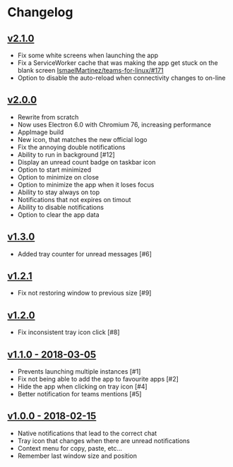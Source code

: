# Changelog

## [v2.1.0](https://github.com/arslivinski/linux-teams/releases/tag/v2.1.0)

- Fix some white screens when launching the app
- Fix a ServiceWorker cache that was making the app get stuck on the blank screen [IsmaelMartinez/teams-for-linux/#171](https://github.com/IsmaelMartinez/teams-for-linux/issues/171)
- Option to disable the auto-reload when connectivity changes to on-line

## [v2.0.0](https://github.com/arslivinski/linux-teams/releases/tag/v2.0.0)

- Rewrite from scratch
- Now uses Electron 6.0 with Chromium 76, increasing performance
- AppImage build
- New icon, that matches the new official logo
- Fix the annoying double notifications
- Ability to run in background [#12]
- Display an unread count badge on taskbar icon
- Option to start minimized
- Option to minimize on close
- Option to minimize the app when it loses focus
- Ability to stay always on top
- Notifications that not expires on timout
- Ability to disable notifications
- Option to clear the app data

## [v1.3.0](https://github.com/arslivinski/linux-teams/releases/tag/v1.3.0)

- Added tray counter for unread messages [#6]

## [v1.2.1](https://github.com/arslivinski/linux-teams/releases/tag/v1.2.1)

- Fix not restoring window to previous size [#9]

## [v1.2.0](https://github.com/arslivinski/linux-teams/releases/tag/v1.2.0)

- Fix inconsistent tray icon click [#8]

## [v1.1.0 - 2018-03-05](https://github.com/arslivinski/linux-teams/releases/tag/v1.1.0)

- Prevents launching multiple instances [#1]
- Fix not being able to add the app to favourite apps [#2]
- Hide the app when clicking on tray icon [#4]
- Better notification for teams mentions [#5]

## [v1.0.0 - 2018-02-15](https://github.com/arslivinski/linux-teams/releases/tag/v1.0.0)

- Native notifications that lead to the correct chat
- Tray icon that changes when there are unread notifications
- Context menu for copy, paste, etc...
- Remember last window size and position
